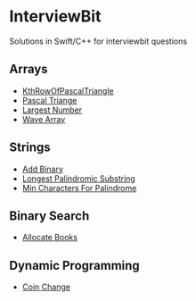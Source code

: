 # InterviewBit
Solutions in Swift/C++ for interviewbit questions

<h2> Arrays </h2>

   * [KthRowOfPascalTriangle](https://github.com/prelangi/CP_IP_Week1_Assignment/blob/master/kthRowOfPascalTriangle.swift)
   * [Pascal Triange](https://github.com/prelangi/CP_IP_Week1_Assignment/blob/masterpascalTriange.swift)
   * [Largest Number](https://github.com/prelangi/CP_IP_Week1_Assignment/blob/masterlargestNumber.swift)
   * [Wave Array](https://github.com/prelangi/CP_IP_BeforeSession_Week1/blob/master/waveArray.swift)

<h2> Strings </h2>
  
   * [Add Binary](https://github.com/prelangi/CP_IP_Week1_Assignment/blob/master/addBinary.swift)
   * [Longest Palindromic Substring](https://github.com/prelangi/CP_IP_Week1_Assignment/blob/master/longestPalindromicSubstring.swift)
   * [Min Characters For Palindrome](https://github.com/prelangi/CP_IP_Week1_Assignment/blob/master/minCharacters4Palindrome.swift)
   
<h2> Binary Search </h2>

   * [Allocate Books](https://github.com/prelangi/InterviewBit/blob/master/AllocateBooks.swift)
   
<h2> Dynamic Programming </h2>   

   * [Coin Change](https://github.com/prelangi/InterviewBit/blob/master/CoinChange.swift)

  
